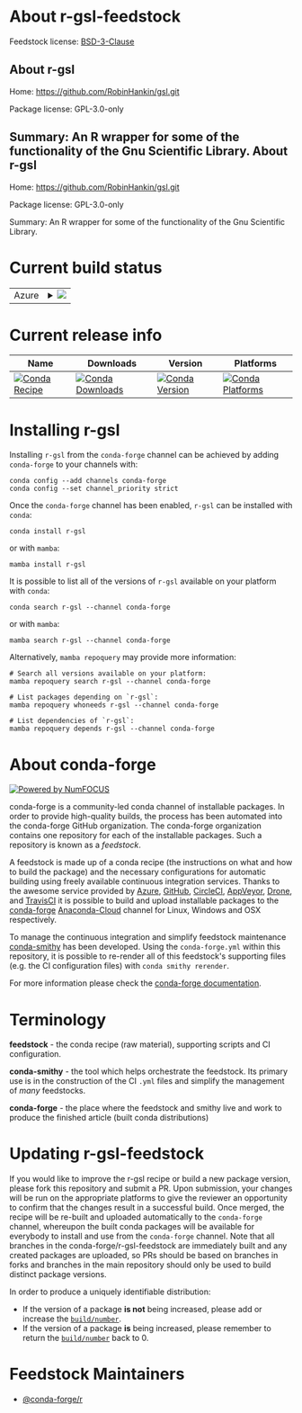 About r-gsl-feedstock
=====================

Feedstock license: [BSD-3-Clause](https://github.com/conda-forge/r-gsl-feedstock/blob/main/LICENSE.txt)

About r-gsl
-----------

Home: https://github.com/RobinHankin/gsl.git

Package license: GPL-3.0-only

Summary:  An R wrapper for some of the functionality of the Gnu Scientific Library.
About r-gsl
-----------

Home: https://github.com/RobinHankin/gsl.git

Package license: GPL-3.0-only

Summary:  An R wrapper for some of the functionality of the Gnu Scientific Library.

Current build status
====================


<table>
    
  <tr>
    <td>Azure</td>
    <td>
      <details>
        <summary>
          <a href="https://dev.azure.com/conda-forge/feedstock-builds/_build/latest?definitionId=3410&branchName=main">
            <img src="https://dev.azure.com/conda-forge/feedstock-builds/_apis/build/status/r-gsl-feedstock?branchName=main">
          </a>
        </summary>
        <table>
          <thead><tr><th>Variant</th><th>Status</th></tr></thead>
          <tbody><tr>
              <td>linux_64_r_base4.2</td>
              <td>
                <a href="https://dev.azure.com/conda-forge/feedstock-builds/_build/latest?definitionId=3410&branchName=main">
                  <img src="https://dev.azure.com/conda-forge/feedstock-builds/_apis/build/status/r-gsl-feedstock?branchName=main&jobName=linux&configuration=linux%20linux_64_r_base4.2" alt="variant">
                </a>
              </td>
            </tr><tr>
              <td>linux_64_r_base4.3</td>
              <td>
                <a href="https://dev.azure.com/conda-forge/feedstock-builds/_build/latest?definitionId=3410&branchName=main">
                  <img src="https://dev.azure.com/conda-forge/feedstock-builds/_apis/build/status/r-gsl-feedstock?branchName=main&jobName=linux&configuration=linux%20linux_64_r_base4.3" alt="variant">
                </a>
              </td>
            </tr><tr>
              <td>osx_64_r_base4.2</td>
              <td>
                <a href="https://dev.azure.com/conda-forge/feedstock-builds/_build/latest?definitionId=3410&branchName=main">
                  <img src="https://dev.azure.com/conda-forge/feedstock-builds/_apis/build/status/r-gsl-feedstock?branchName=main&jobName=osx&configuration=osx%20osx_64_r_base4.2" alt="variant">
                </a>
              </td>
            </tr><tr>
              <td>osx_64_r_base4.3</td>
              <td>
                <a href="https://dev.azure.com/conda-forge/feedstock-builds/_build/latest?definitionId=3410&branchName=main">
                  <img src="https://dev.azure.com/conda-forge/feedstock-builds/_apis/build/status/r-gsl-feedstock?branchName=main&jobName=osx&configuration=osx%20osx_64_r_base4.3" alt="variant">
                </a>
              </td>
            </tr><tr>
              <td>win_64</td>
              <td>
                <a href="https://dev.azure.com/conda-forge/feedstock-builds/_build/latest?definitionId=3410&branchName=main">
                  <img src="https://dev.azure.com/conda-forge/feedstock-builds/_apis/build/status/r-gsl-feedstock?branchName=main&jobName=win&configuration=win%20win_64_" alt="variant">
                </a>
              </td>
            </tr>
          </tbody>
        </table>
      </details>
    </td>
  </tr>
</table>

Current release info
====================

| Name | Downloads | Version | Platforms |
| --- | --- | --- | --- |
| [![Conda Recipe](https://img.shields.io/badge/recipe-r--gsl-green.svg)](https://anaconda.org/conda-forge/r-gsl) | [![Conda Downloads](https://img.shields.io/conda/dn/conda-forge/r-gsl.svg)](https://anaconda.org/conda-forge/r-gsl) | [![Conda Version](https://img.shields.io/conda/vn/conda-forge/r-gsl.svg)](https://anaconda.org/conda-forge/r-gsl) | [![Conda Platforms](https://img.shields.io/conda/pn/conda-forge/r-gsl.svg)](https://anaconda.org/conda-forge/r-gsl) |

Installing r-gsl
================

Installing `r-gsl` from the `conda-forge` channel can be achieved by adding `conda-forge` to your channels with:

```
conda config --add channels conda-forge
conda config --set channel_priority strict
```

Once the `conda-forge` channel has been enabled, `r-gsl` can be installed with `conda`:

```
conda install r-gsl
```

or with `mamba`:

```
mamba install r-gsl
```

It is possible to list all of the versions of `r-gsl` available on your platform with `conda`:

```
conda search r-gsl --channel conda-forge
```

or with `mamba`:

```
mamba search r-gsl --channel conda-forge
```

Alternatively, `mamba repoquery` may provide more information:

```
# Search all versions available on your platform:
mamba repoquery search r-gsl --channel conda-forge

# List packages depending on `r-gsl`:
mamba repoquery whoneeds r-gsl --channel conda-forge

# List dependencies of `r-gsl`:
mamba repoquery depends r-gsl --channel conda-forge
```


About conda-forge
=================

[![Powered by
NumFOCUS](https://img.shields.io/badge/powered%20by-NumFOCUS-orange.svg?style=flat&colorA=E1523D&colorB=007D8A)](https://numfocus.org)

conda-forge is a community-led conda channel of installable packages.
In order to provide high-quality builds, the process has been automated into the
conda-forge GitHub organization. The conda-forge organization contains one repository
for each of the installable packages. Such a repository is known as a *feedstock*.

A feedstock is made up of a conda recipe (the instructions on what and how to build
the package) and the necessary configurations for automatic building using freely
available continuous integration services. Thanks to the awesome service provided by
[Azure](https://azure.microsoft.com/en-us/services/devops/), [GitHub](https://github.com/),
[CircleCI](https://circleci.com/), [AppVeyor](https://www.appveyor.com/),
[Drone](https://cloud.drone.io/welcome), and [TravisCI](https://travis-ci.com/)
it is possible to build and upload installable packages to the
[conda-forge](https://anaconda.org/conda-forge) [Anaconda-Cloud](https://anaconda.org/)
channel for Linux, Windows and OSX respectively.

To manage the continuous integration and simplify feedstock maintenance
[conda-smithy](https://github.com/conda-forge/conda-smithy) has been developed.
Using the ``conda-forge.yml`` within this repository, it is possible to re-render all of
this feedstock's supporting files (e.g. the CI configuration files) with ``conda smithy rerender``.

For more information please check the [conda-forge documentation](https://conda-forge.org/docs/).

Terminology
===========

**feedstock** - the conda recipe (raw material), supporting scripts and CI configuration.

**conda-smithy** - the tool which helps orchestrate the feedstock.
                   Its primary use is in the construction of the CI ``.yml`` files
                   and simplify the management of *many* feedstocks.

**conda-forge** - the place where the feedstock and smithy live and work to
                  produce the finished article (built conda distributions)


Updating r-gsl-feedstock
========================

If you would like to improve the r-gsl recipe or build a new
package version, please fork this repository and submit a PR. Upon submission,
your changes will be run on the appropriate platforms to give the reviewer an
opportunity to confirm that the changes result in a successful build. Once
merged, the recipe will be re-built and uploaded automatically to the
`conda-forge` channel, whereupon the built conda packages will be available for
everybody to install and use from the `conda-forge` channel.
Note that all branches in the conda-forge/r-gsl-feedstock are
immediately built and any created packages are uploaded, so PRs should be based
on branches in forks and branches in the main repository should only be used to
build distinct package versions.

In order to produce a uniquely identifiable distribution:
 * If the version of a package **is not** being increased, please add or increase
   the [``build/number``](https://docs.conda.io/projects/conda-build/en/latest/resources/define-metadata.html#build-number-and-string).
 * If the version of a package **is** being increased, please remember to return
   the [``build/number``](https://docs.conda.io/projects/conda-build/en/latest/resources/define-metadata.html#build-number-and-string)
   back to 0.

Feedstock Maintainers
=====================

* [@conda-forge/r](https://github.com/conda-forge/r/)

